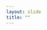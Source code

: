 ```yaml
---
layout: slide
title: ""
---
```


<section data-background-image="{{site.baseurl}}/assets/images/12025769-p2-cropped.jpg">
</section> 
